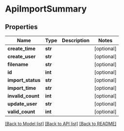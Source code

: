 # ApiImportSummary

## Properties
Name | Type | Description | Notes
------------ | ------------- | ------------- | -------------
**create_time** | **str** |  | [optional] 
**create_user** | **str** |  | [optional] 
**filename** | **str** |  | [optional] 
**id** | **int** |  | [optional] 
**import_status** | **str** |  | [optional] 
**import_time** | **str** |  | [optional] 
**invalid_count** | **int** |  | [optional] 
**update_user** | **str** |  | [optional] 
**valid_count** | **int** |  | [optional] 

[[Back to Model list]](../README.md#documentation-for-models) [[Back to API list]](../README.md#documentation-for-api-endpoints) [[Back to README]](../README.md)


